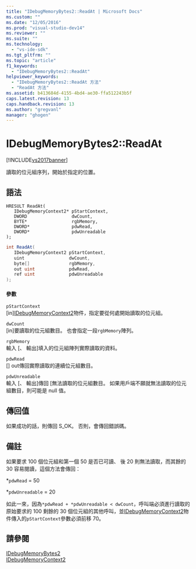 ```yaml
---
title: "IDebugMemoryBytes2::ReadAt | Microsoft Docs"
ms.custom: ""
ms.date: "12/05/2016"
ms.prod: "visual-studio-dev14"
ms.reviewer: ""
ms.suite: ""
ms.technology: 
  - "vs-ide-sdk"
ms.tgt_pltfrm: ""
ms.topic: "article"
f1_keywords: 
  - "IDebugMemoryBytes2::ReadAt"
helpviewer_keywords: 
  - "IDebugMemoryBytes2::ReadAt 方法"
  - "ReadAt 方法"
ms.assetid: b413684d-4155-4bd4-ae30-ffa512243b5f
caps.latest.revision: 13
caps.handback.revision: 13
ms.author: "gregvanl"
manager: "ghogen"
---
```

# IDebugMemoryBytes2::ReadAt
[!INCLUDE[vs2017banner](../../../code-quality/includes/vs2017banner.md)]

讀取的位元組序列，開始於指定的位置。  
  
## 語法  
  
```cpp#  
HRESULT ReadAt(   
   IDebugMemoryContext2* pStartContext,  
   DWORD                 dwCount,  
   BYTE*                 rgbMemory,  
   DWORD*                pdwRead,  
   DWORD*                pdwUnreadable  
);  
```  
  
```c#  
int ReadAt(  
   IDebugMemoryContext2 pStartContext,  
   uint                 dwCount,  
   byte[]               rgbMemory,  
   out uint             pdwRead,  
   ref uint             pdwUnreadable  
);  
```  
  
#### 參數  
 `pStartContext`  
 \[in\][IDebugMemoryContext2](../../../extensibility/debugger/reference/idebugmemorycontext2.md)物件，指定要從何處開始讀取的位元組。  
  
 `dwCount`  
 \[in\]要讀取的位元組數目。  也會指定一段`rgbMemory`陣列。  
  
 `rgbMemory`  
 輸入 \[、 輸出\]填入的位元組陣列實際讀取的資料。  
  
 `pdwRead`  
 \[\] out傳回實際讀取的連續位元組數目。  
  
 `pdwUnreadable`  
 輸入 \[、 輸出\]傳回 \[無法讀取的位元組數目。  如果用戶端不願就無法讀取的位元組數目，則可能是 null 值。  
  
## 傳回值  
 如果成功的話，則傳回 S\_OK。 否則，會傳回錯誤碼。  
  
## 備註  
 如果要求 100 個位元組和第一個 50 是否已可讀、 後 20 則無法讀取，而其餘的 30 容易閱讀，這個方法會傳回：  
  
 \*`pdwRead` \= 50  
  
 \*`pdwUnreadable` \= 20  
  
 如此一來，因為`*pdwRead + *pdwUnreadable < dwCount`，呼叫端必須進行讀取的原始要求的 100 剩餘的 30 個位元組的其他呼叫，並[IDebugMemoryContext2](../../../extensibility/debugger/reference/idebugmemorycontext2.md)物件傳入的`pStartContext`參數必須前移 70。  
  
## 請參閱  
 [IDebugMemoryBytes2](../../../extensibility/debugger/reference/idebugmemorybytes2.md)   
 [IDebugMemoryContext2](../../../extensibility/debugger/reference/idebugmemorycontext2.md)